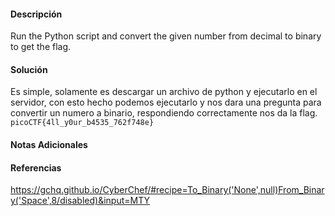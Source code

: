#### Descripción

Run the Python script and convert the given number from decimal to binary to get the flag.
#### Solución 

Es simple, solamente es descargar un archivo de python y ejecutarlo en el servidor, con esto hecho podemos ejecutarlo y nos dara una pregunta para convertir un numero a binario, respondiendo correctamente nos da la flag.
`picoCTF{4ll_y0ur_b4535_762f748e}`
#### Notas Adicionales

#### Referencias
https://gchq.github.io/CyberChef/#recipe=To_Binary('None',null)From_Binary('Space',8/disabled)&input=MTY
